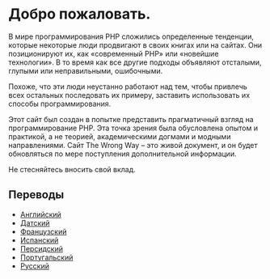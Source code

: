 # Добро пожаловать. #

В мире программирования PHP сложились определенные тенденции, которые некоторые люди продвигают в своих книгах или на сайтах. Они позиционируют их, как «современный PHP» или «новейшие технологии». В то время как все другие подходы объявляют отсталыми, глупыми или неправильными, ошибочными.

Похоже, что эти люди неустанно работают над тем, чтобы привлечь всех остальных последовать их примеру, заставить использовать их способы программирования.

Этот сайт был создан в попытке представить прагматичный взгляд на программирование PHP. Эта точка зрения была обусловлена опытом и практикой, а не теорией, академическими догмами и модными направлениями.
Сайт The Wrong Way – это живой документ, и он будет обновляться по мере поступления дополнительной информации.

Не стесняйтесь вносить свой вклад.

## Переводы ##

* [Английский](http://www.phpthewrongway.com/)
* [Датский](http://www.phpthewrongway.com/da/)
* [Французский](http://www.phpthewrongway.com/fr/)
* [Испанский](http://www.phpthewrongway.com/es/)
* [Персидский](http://www.phpthewrongway.com/fa/)
* [Португальский](http://www.phpthewrongway.com/pt_br/)
* [Русский](http://www.phpthewrongway.com/ru/)
